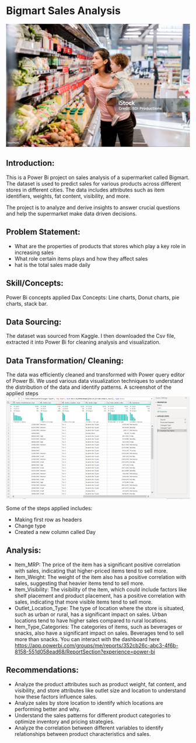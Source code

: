 # Bigmart Sales Analysis 
![](store_image.png)

## Introduction:

This is a Power Bi project on sales analysis of a supermarket called Bigmart. The dataset is used to predict sales for various products across different stores in different cities. The data includes attributes such as item identifiers, weights, fat content, visibility, and more.  

The project is to analyze and derive insights to answer crucial questions and help the supermarket make data driven decisions.

## Problem Statement:

- What are the properties of products that stores which play a key role in increasing sales
- What role certain items plays and how they affect sales
- hat is the total sales made daily

 ## Skill/Concepts:

 Power Bi concepts applied
Dax Concepts: Line charts, Donut charts, pie charts, stack bar.

## Data Sourcing:

The dataset was sourced from Kaggle. I then downloaded the Csv file, extracted it into Power Bi for cleaning analysis and visualization.

## Data Transformation/ Cleaning:

The data was efficiently cleaned and transformed with Power query editor of Power Bi. We used various data visualization techniques to understand the distribution of the data and identify patterns. A screenshot of the applied steps![](Transform_image.png)

Some of the steps applied includes:
- Making first row as headers
- Change type
- Created a new column called Day

## Analysis:

- Item_MRP: The price of the item has a significant positive correlation with sales, indicating that higher-priced items tend to sell more.
- Item_Weight: The weight of the item also has a positive correlation with sales, suggesting that heavier items tend to sell more.
- Item_Visibility: The visibility of the item, which could include factors like shelf placement and product placement, has a positive correlation with sales, indicating that more visible items tend to sell more.
- Outlet_Location_Type: The type of location where the store is situated, such as urban or rural, has a significant impact on sales. Urban locations tend to have higher sales compared to rural locations.
- Item_Type_Categories: The categories of items, such as beverages or snacks, also have a significant impact on sales. Beverages tend to sell more than snacks.
You can interact with the dashboard here ![]()https://app.powerbi.com/groups/me/reports/352cb26c-abc3-4f6b-8158-551d058ead68/ReportSection?experience=power-bi


## Recommendations:

- Analyze the product attributes such as product weight, fat content, and visibility, and store attributes like outlet size and location to understand how these factors influence sales.
- Analyze sales by store location to identify which locations are performing better and why.
- Understand the sales patterns for different product categories to optimize inventory and pricing strategies.
- Analyze the correlation between different variables to identify relationships between product characteristics and sales.
